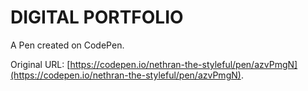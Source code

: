 # DIGITAL PORTFOLIO 

A Pen created on CodePen.

Original URL: [https://codepen.io/nethran-the-styleful/pen/azvPmgN](https://codepen.io/nethran-the-styleful/pen/azvPmgN).


